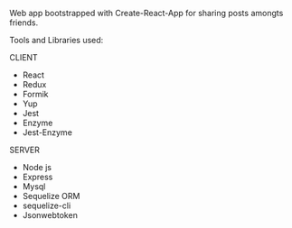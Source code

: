 Web app bootstrapped with Create-React-App for sharing posts amongts friends.

Tools and Libraries used:

CLIENT
- React
- Redux
- Formik
- Yup
- Jest
- Enzyme
- Jest-Enzyme


SERVER
- Node js
- Express
- Mysql
- Sequelize ORM
- sequelize-cli
- Jsonwebtoken
